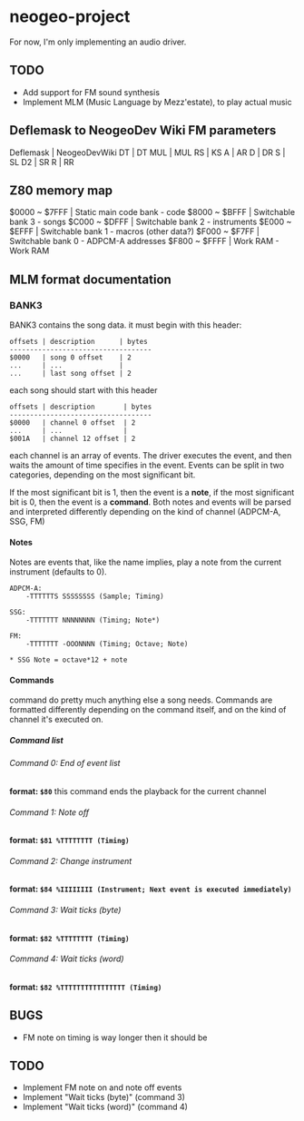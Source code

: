 # neogeo-project
For now, I'm only implementing an audio driver.

## TODO
* Add support for FM sound synthesis
* Implement MLM (Music Language by Mezz'estate), to play actual music

## Deflemask to NeogeoDev Wiki FM parameters
Deflemask | NeogeoDevWiki
DT        | DT
MUL       | MUL
RS        | KS
A         | AR
D         | DR
S         | SL
D2        | SR
R         | RR

## Z80 memory map
$0000 ~ $7FFF | Static main code bank - code
$8000 ~ $BFFF | Switchable bank 3     - songs
$C000 ~ $DFFF | Switchable bank 2     - instruments
$E000 ~ $EFFF | Switchable bank 1     - macros (other data?)
$F000 ~ $F7FF | Switchable bank 0     - ADPCM-A addresses
$F800 ~ $FFFF | Work RAM              - Work RAM

## MLM format documentation

### BANK3
BANK3 contains the song data. it must begin with this header:
```
offsets | description      | bytes
----------------------------------- 
$0000   | song 0 offset    | 2
...     | ...              | 
...     | last song offset | 2
```

each song should start with this header

```
offsets | description       | bytes
----------------------------------- 
$0000   | channel 0 offset  | 2
...     | ...               |
$001A   | channel 12 offset | 2
```

each channel is an array of events. The driver executes the event, and then waits the amount of time specifies in the event.
Events can be split in two categories, depending on the most significant bit. 

If the most significant bit is 1, then the event is a **note**, if the most significant bit is 0, then the event is a **command**. Both notes and events will be parsed and interpreted differently depending on the kind of channel (ADPCM-A, SSG, FM)

#### Notes
Notes are events that, like the name implies, play a note from the current instrument (defaults to 0).

```
ADPCM-A:
	-TTTTTTS SSSSSSSS (Sample; Timing)

SSG:
	-TTTTTTT NNNNNNNN (Timing; Note*)

FM:
	-TTTTTTT -OOONNNN (Timing; Octave; Note)

* SSG Note = octave*12 + note
```

#### Commands
command do pretty much anything else a song needs. Commands are formatted differently depending on the command itself, and on the kind of channel it's executed on.

##### Command list

###### Command 0: End of event list
**format: `$80`**
this command ends the playback for the current channel

###### Command 1: Note off
**format: `$81 %TTTTTTTT (Timing)`**

###### Command 2: Change instrument
**format: `$84 %IIIIIIII (Instrument; Next event is executed immediately)`**

###### Command 3: Wait ticks (byte)
**format: `$82 %TTTTTTTT (Timing)`**

###### Command 4: Wait ticks (word)
**format: `$82 %TTTTTTTTTTTTTTTT (Timing)`**

## BUGS
* FM note on timing is way longer then it should be

## TODO
* Implement FM note on and note off events
* Implement "Wait ticks (byte)" (command 3)
* Implement "Wait ticks (word)" (command 4)
